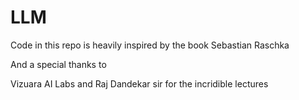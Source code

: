 # LLM

Code in this repo is heavily inspired by the book Sebastian Raschka

And a special thanks to

Vizuara AI Labs and Raj Dandekar sir for the incridible lectures

